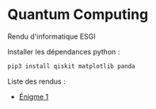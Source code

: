 # Quantum Computing

Rendu d'informatique ESGI

Installer les dépendances python :
```bash
pip3 install qiskit matplotlib panda
```

Liste des rendus :
- [Énigme 1](./enigme1/enigme1.ipynb)
